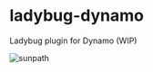 # ladybug-dynamo
Ladybug plugin for Dynamo (WIP)

![sunpath](https://raw.githubusercontent.com/ladybug-analysis-tools/ladybug-dynamo/master/resources/sunpath/sunpath.gif)
